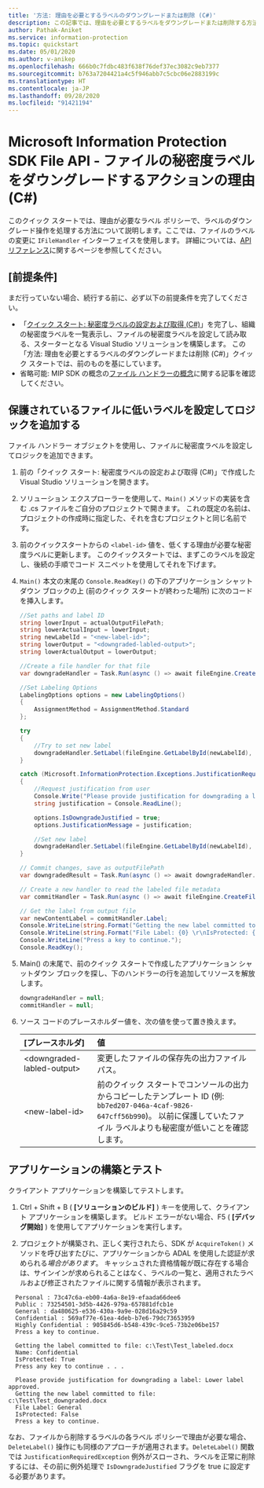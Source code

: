 ```yaml
---
title: '方法: 理由を必要とするラベルのダウングレードまたは削除 (C#)'
description: この記事では、理由を必要とするラベルをダウングレードまたは削除する方法のシナリオについて説明します。
author: Pathak-Aniket
ms.service: information-protection
ms.topic: quickstart
ms.date: 05/01/2020
ms.author: v-anikep
ms.openlocfilehash: 666b0c7fdbc483f638f76def37ec3082c9eb7377
ms.sourcegitcommit: b763a7204421a4c5f946abb7c5cbc06e2883199c
ms.translationtype: HT
ms.contentlocale: ja-JP
ms.lasthandoff: 09/28/2020
ms.locfileid: "91421194"
---
```

# <a name="microsoft-information-protection-sdk-file-api---action-justification-for-lowering-a-sensitivity-label-on-a-file-c"></a>Microsoft Information Protection SDK File API - ファイルの秘密度ラベルをダウングレードするアクションの理由 (C#)

このクイック スタートでは、理由が必要なラベル ポリシーで、ラベルのダウングレード操作を処理する方法について説明します。ここでは、ファイルのラベルの変更に `IFileHandler` インターフェイスを使用します。 詳細については、[API リファレンス](/dotnet/api/?term=microsoft.informationprotection)に関するページを参照してください。

## <a name="prerequisites"></a>[前提条件]

まだ行っていない場合、続行する前に、必ず以下の前提条件を完了してください。

- 「[クイック スタート: 秘密度ラベルの設定および取得 (C#)](quick-file-set-get-label-csharp.md)」を完了し、組織の秘密度ラベルを一覧表示し、ファイルの秘密度ラベルを設定して読み取る、スターターとなる Visual Studio ソリューションを構築します。 この「方法: 理由を必要とするラベルのダウングレードまたは削除 (C#)」クイック スタートでは、前のものを基にしています。
- 省略可能: MIP SDK の概念の[ファイル ハンドラーの概念](concept-handler-file-cpp.md)に関する記事を確認してください。

## <a name="add-logic-to-set-a-lower-label-to-a-protected-file"></a>保護されているファイルに低いラベルを設定してロジックを追加する

ファイル ハンドラー オブジェクトを使用し、ファイルに秘密度ラベルを設定してロジックを追加できます。

1. 前の「クイック スタート: 秘密度ラベルの設定および取得 (C#)」で作成した Visual Studio ソリューションを開きます。

2. ソリューション エクスプローラーを使用して、`Main()` メソッドの実装を含む .cs ファイルをご自分のプロジェクトで開きます。 これの既定の名前は、プロジェクトの作成時に指定した、それを含むプロジェクトと同じ名前です。

3. 前のクイックスタートからの `<label-id>` 値を、低くする理由が必要な秘密度ラベルに更新します。 このクイックスタートでは、まずこのラベルを設定し、後続の手順でコード スニペットを使用してそれを下げます。

4. `Main()` 本文の末尾の `Console.ReadKey()` の下のアプリケーション シャットダウン ブロックの上 (前のクイック スタートが終わった場所) に次のコードを挿入します。

    ```csharp
    //Set paths and label ID
    string lowerInput = actualOutputFilePath;
    string lowerActualInput = lowerInput;
    string newLabelId = "<new-label-id>";
    string lowerOutput = "<downgraded-labled-output>";
    string lowerActualOutput = lowerOutput;

    //Create a file handler for that file
    var downgradeHandler = Task.Run(async () => await fileEngine.CreateFileHandlerAsync(lowerInput, lowerActualInput, true)).Result;

    //Set Labeling Options
    LabelingOptions options = new LabelingOptions()
    {
        AssignmentMethod = AssignmentMethod.Standard
    };

    try
    {
        //Try to set new label
        downgradeHandler.SetLabel(fileEngine.GetLabelById(newLabelId), options, new ProtectionSettings());
    }

    catch (Microsoft.InformationProtection.Exceptions.JustificationRequiredException)
    {
        //Request justification from user
        Console.Write("Please provide justification for downgrading a label: ");
        string justification = Console.ReadLine();

        options.IsDowngradeJustified = true;
        options.JustificationMessage = justification;

        //Set new label
        downgradeHandler.SetLabel(fileEngine.GetLabelById(newLabelId), options, new ProtectionSettings());
    }

    // Commit changes, save as outputFilePath
    var downgradedResult = Task.Run(async () => await downgradeHandler.CommitAsync(lowerActualOutput)).Result;

    // Create a new handler to read the labeled file metadata
    var commitHandler = Task.Run(async () => await fileEngine.CreateFileHandlerAsync(lowerOutput, lowerActualOutput, true)).Result;

    // Get the label from output file
    var newContentLabel = commitHandler.Label;
    Console.WriteLine(string.Format("Getting the new label committed to file: {0}", lowerOutput));
    Console.WriteLine(string.Format("File Label: {0} \r\nIsProtected: {1}", newContentLabel.Label.Name, newContentLabel.IsProtectionAppliedFromLabel.ToString()));
    Console.WriteLine("Press a key to continue.");
    Console.ReadKey();

    ```

5. Main() の末尾で、前のクイック スタートで作成したアプリケーション シャットダウン ブロックを探し、下のハンドラーの行を追加してリソースを解放します。

    ````csharp
    downgradeHandler = null;
    commitHandler = null;
    ````

6. ソース コードのプレースホルダー値を、次の値を使って置き換えます。

   | [プレースホルダ] | 値 |
   |:----------- |:----- |
   | \<downgraded-labled-output\> | 変更したファイルの保存先の出力ファイル パス。 |
   | \<new-label-id\> | 前のクイック スタートでコンソールの出力からコピーしたテンプレート ID (例: `bb7ed207-046a-4caf-9826-647cff56b990`)。 以前に保護していたファイル ラベルよりも秘密度が低いことを確認します。 |

## <a name="build-and-test-the-application"></a>アプリケーションの構築とテスト

クライアント アプリケーションを構築してテストします。

1. Ctrl + Shift + B ( **[ソリューションのビルド]** ) キーを使用して、クライアント アプリケーションを構築します。 ビルド エラーがない場合、F5 ( **[デバッグ開始]** ) を使用してアプリケーションを実行します。

2. プロジェクトが構築され、正しく実行されたら、SDK が `AcquireToken()` メソッドを呼び出すたびに、アプリケーションから ADAL を使用した認証が求められる*場合があります*。 キャッシュされた資格情報が既に存在する場合は、サインインが求められることはなく、ラベルの一覧と、適用されたラベルおよび修正されたファイルに関する情報が表示されます。

  ```console
    Personal : 73c47c6a-eb00-4a6a-8e19-efaada66dee6
    Public : 73254501-3d5b-4426-979a-657881dfcb1e
    General : da480625-e536-430a-9a9e-028d16a29c59
    Confidential : 569af77e-61ea-4deb-b7e6-79dc73653959
    Highly Confidential : 905845d6-b548-439c-9ce5-73b2e06be157
    Press a key to continue.

    Getting the label committed to file: c:\Test\Test_labeled.docx
    Name: Confidential
    IsProtected: True
    Press any key to continue . . .

    Please provide justification for downgrading a label: Lower label approved.
    Getting the new label committed to file: c:\Test\Test_downgraded.docx
    File Label: General
    IsProtected: False
    Press a key to continue.
   ```

なお、ファイルから削除するラベルの各ラベル ポリシーで理由が必要な場合、`DeleteLabel()` 操作にも同様のアプローチが適用されます。`DeleteLabel()` 関数では `JustificationRequiredException` 例外がスローされ、ラベルを正常に削除するには、その前に例外処理で `IsDowngradeJustified` フラグを true に設定する必要があります。